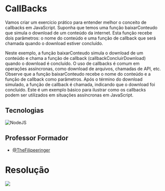 # CallBacks

Vamos criar um exercício prático para entender melhor o conceito de callbacks em
JavaScript. Suponha que temos uma função baixarConteudo que simula o download de
um conteúdo da internet. Esta função recebe dois parâmetros: o nome do conteúdo e
uma função de callback que será chamada quando o download estiver concluído.

Neste exemplo, a função baixarConteudo simula o download de um conteúdo e chama
a função de callback (callbackConcluirDownload) quando o download é concluído. O
uso de callbacks é comum em operações assíncronas, como download de arquivos,
chamadas de API, etc.
Observe que a função baixarConteudo recebe o nome do conteúdo e a função de
callback como parâmetros. Após o término do download simulado, a função de callback
é chamada, indicando que o download foi concluído. Este é um exemplo básico para
ilustrar como os callbacks podem ser utilizados em situações assíncronas em JavaScript.

## Tecnologias

![NodeJS](https://img.shields.io/badge/node.js-6DA55F?style=for-the-badge&logo=node.js&logoColor=white)

## Professor Formador

- [@TheFilipeeringer](https://github.com/eringer)

# Resolução

![](../../assets/CallBacks.gif)
